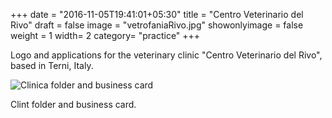+++
date = "2016-11-05T19:41:01+05:30"
title = "Centro Veterinario del Rivo"
draft = false
image = "vetrofaniaRivo.jpg"
showonlyimage = false
weight = 1
width= 2
category= "practice"
+++


<!--more-->

Logo and applications for the veterinary clinic "Centro Veterinario del Rivo", based in Terni, Italy.

![Clinica folder and business card](../../img/clinica2.jpg)

Clint folder and business card.
